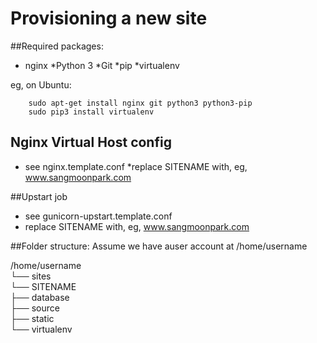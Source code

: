 Provisioning a new site
=======================

##Required packages:

* nginx
*Python 3
*Git
*pip
*virtualenv

eg, on Ubuntu:
```shell
    sudo apt-get install nginx git python3 python3-pip
    sudo pip3 install virtualenv
```

## Nginx Virtual Host config

* see nginx.template.conf
*replace SITENAME with, eg, www.sangmoonpark.com

##Upstart job

* see gunicorn-upstart.template.conf
* replace SITENAME with, eg, www.sangmoonpark.com 

##Folder structure:
Assume we have auser account at /home/username

/home/username  
└── sites  
    └── SITENAME  
         ├── database  
         ├── source  
         ├── static  
         └── virtualenv  
